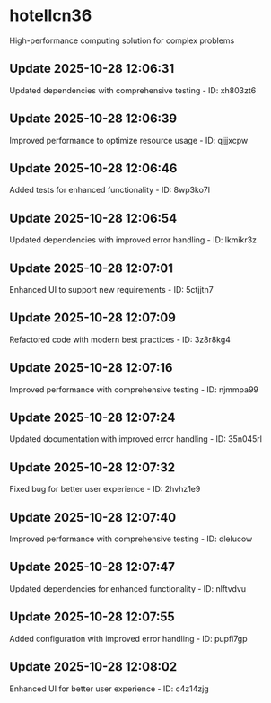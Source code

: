 # hotellcn36
High-performance computing solution for complex problems

## Update 2025-10-28 12:06:31
Updated dependencies with comprehensive testing - ID: xh803zt6


## Update 2025-10-28 12:06:39
Improved performance to optimize resource usage - ID: qjjjxcpw


## Update 2025-10-28 12:06:46
Added tests for enhanced functionality - ID: 8wp3ko7l


## Update 2025-10-28 12:06:54
Updated dependencies with improved error handling - ID: lkmikr3z


## Update 2025-10-28 12:07:01
Enhanced UI to support new requirements - ID: 5ctjjtn7


## Update 2025-10-28 12:07:09
Refactored code with modern best practices - ID: 3z8r8kg4


## Update 2025-10-28 12:07:16
Improved performance with comprehensive testing - ID: njmmpa99


## Update 2025-10-28 12:07:24
Updated documentation with improved error handling - ID: 35n045rl


## Update 2025-10-28 12:07:32
Fixed bug for better user experience - ID: 2hvhz1e9


## Update 2025-10-28 12:07:40
Improved performance with comprehensive testing - ID: dlelucow


## Update 2025-10-28 12:07:47
Updated dependencies for enhanced functionality - ID: nlftvdvu


## Update 2025-10-28 12:07:55
Added configuration with improved error handling - ID: pupfi7gp


## Update 2025-10-28 12:08:02
Enhanced UI for better user experience - ID: c4z14zjg

